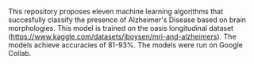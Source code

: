 This repository proposes eleven machine learning algorithms that succesfully classify the presence of Alzheimer's Disease based on brain morphologies. This model is trained on the oasis longitudinal dataset (https://www.kaggle.com/datasets/jboysen/mri-and-alzheimers). The models achieve accuracies of 81-93%. The models were run on Google Collab. 
